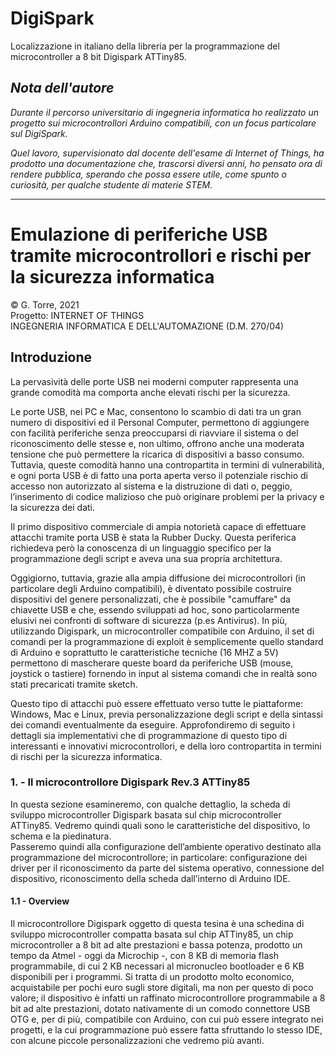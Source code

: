 # DigiSpark

Localizzazione in italiano della libreria per la programmazione del microcontroller a 8 bit Digispark ATTiny85.

## _Nota dell'autore_

_Durante il percorso universitario di ingegneria informatica ho realizzato un progetto sui microcontrollori Arduino compatibili, con un focus particolare sul DigiSpark._

_Quel lavoro, supervisionato dal docente dell'esame di Internet of Things, ha prodotto una documentazione che, trascorsi diversi anni, ho pensato ora di rendere pubblica,
sperando che possa essere utile, come spunto o curiosità, per qualche studente di materie STEM._

---

# Emulazione di periferiche USB tramite microcontrollori e rischi per la sicurezza informatica

&copy; G. Torre, 2021<br>
Progetto:
INTERNET OF THINGS<br>
INGEGNERIA INFORMATICA E DELL'AUTOMAZIONE (D.M. 270/04)

## Introduzione

La pervasività delle porte USB nei moderni computer rappresenta una grande comodità ma comporta
anche elevati rischi per la sicurezza.

Le porte USB, nei PC e Mac, consentono lo scambio di dati tra un gran numero di dispositivi ed il
Personal Computer, permettono di aggiungere con facilità periferiche senza preoccuparsi di riavviare
il sistema o del riconoscimento delle stesse e, non ultimo, offrono anche una moderata tensione che
può permettere la ricarica di dispositivi a basso consumo. Tuttavia, queste comodità hanno una
contropartita in termini di vulnerabilità, e ogni porta USB è di fatto una porta aperta verso il
potenziale rischio di accesso non autorizzato al sistema e la distruzione di dati o, peggio,
l’inserimento di codice malizioso che può originare problemi per la privacy e la sicurezza dei dati.

Il primo dispositivo commerciale di ampia notorietà capace di effettuare attacchi tramite porta USB è
stata la Rubber Ducky. Questa periferica richiedeva però la conoscenza di un linguaggio specifico
per la programmazione degli script e aveva una sua propria architettura.

Oggigiorno, tuttavia, grazie alla ampia diffusione dei microcontrollori (in particolare degli Arduino
compatibili), è diventato possibile costruire dispositivi del genere personalizzati, che è possibile
"camuffare" da chiavette USB e che, essendo sviluppati ad hoc, sono particolarmente elusivi nei
confronti di software di sicurezza (p.es Antivirus). In più, utilizzando Digispark, un microcontroller
compatibile con Arduino, il set di comandi per la programmazione di exploit è semplicemente quello
standard di Arduino e soprattutto le caratteristiche tecniche (16 MHZ a 5V) permettono di
mascherare queste board da periferiche USB (mouse, joystick o tastiere) fornendo in input al sistema
comandi che in realtà sono stati precaricati tramite sketch.

Questo tipo di attacchi può essere effettuato verso tutte le piattaforme: Windows, Mac e Linux,
previa personalizzazione degli script e della sintassi dei comandi eventualmente da eseguire.
Approfondiremo di seguito i dettagli sia implementativi che di programmazione di questo tipo di
interessanti e innovativi microcontrollori, e della loro contropartita in termini di rischi per la
sicurezza informatica.

### 1. - Il microcontrollore Digispark Rev.3 ATTiny85

In questa sezione esamineremo, con qualche dettaglio, la scheda di sviluppo microcontroller
Digispark basata sul chip microcontroller ATTiny85. Vedremo quindi quali sono le caratteristiche
del dispositivo, lo schema e la piedinatura.<br>
Passeremo quindi alla configurazione dell’ambiente operativo destinato alla programmazione del
microcontrollore; in particolare: configurazione dei driver per il riconoscimento da parte del sistema
operativo, connessione del dispositivo, riconoscimento della scheda dall’interno di Arduino IDE.

#### 1.1 - Overview

Il microcontrollore Digispark oggetto di questa tesina è una schedina di sviluppo microcontroller
compatta basata sul chip ATTiny85, un chip microcontroller a 8 bit ad alte prestazioni e bassa
potenza, prodotto un tempo da Atmel - oggi da Microchip -, con 8 KB di memoria flash
programmabile, di cui 2 KB necessari al micronucleo bootloader e 6 KB disponibili per i programmi.
Si tratta di un prodotto molto economico, acquistabile per pochi euro sugli store digitali, ma non per
questo di poco valore; il dispositivo è infatti un raffinato microcontrollore programmabile a 8 bit ad
alte prestazioni, dotato nativamente di un comodo connettore USB OTG e, per di più, compatibile
con Arduino, con cui può essere integrato nei progetti, e la cui programmazione può essere fatta
sfruttando lo stesso IDE, con alcune piccole personalizzazioni che vedremo più avanti.


